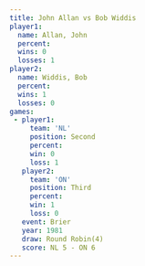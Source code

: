 ```yaml
---
title: John Allan vs Bob Widdis
player1:           
  name: Allan, John
  percent:         
  wins: 0          
  losses: 1        
player2:           
  name: Widdis, Bob
  percent:         
  wins: 1          
  losses: 0        
games:
 - player1:          
     team: 'NL'      
     position: Second
     percent:        
     win: 0          
     loss: 1         
   player2:         
     team: 'ON'     
     position: Third
     percent:       
     win: 1         
     loss: 0        
   event: Brier        
   year: 1981          
   draw: Round Robin(4)
   score: NL 5 - ON 6  
---
```

